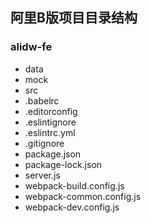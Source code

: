 ## 阿里B版项目目录结构

### alidw-fe
  - data
  - mock
  - src
  - .babelrc
  - .editorconfig
  - .eslintignore
  - .eslintrc.yml
  - .gitignore
  - package.json
  - package-lock.json
  - server.js
  - webpack-build.config.js
  - webpack-common.config.js
  - webpack-dev.config.js
